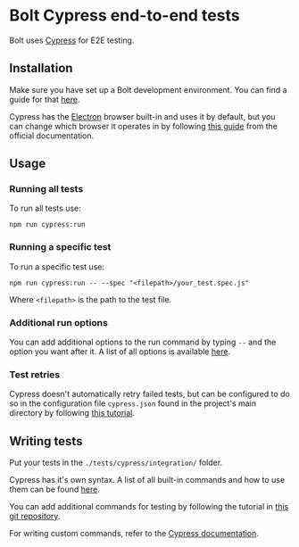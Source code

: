 Bolt Cypress end-to-end tests
===
  Bolt uses [Cypress](https://docs.cypress.io/guides/overview/why-cypress) for E2E testing.
  
Installation
---
  Make sure you have set up a Bolt development environment. You can find a guide for that [here](https://github.com/bolt/core/tree/master#progress).
  
  Cypress has the [Electron](https://www.electronjs.org) browser built-in and uses it by default, but you can change which browser it operates in by following [this guide](https://docs.cypress.io/guides/guides/launching-browsers) from the official documentation.
  
Usage
---
  ### Running all tests
  To run all tests use:
  ```
  npm run cypress:run
  ```
  
  ### Running a specific test
  To run a specific test use:
  ```
  npm run cypress:run -- --spec "<filepath>/your_test.spec.js"
  ```
  Where `<filepath>` is the path to the test file.
  
  ### Additional run options
  You can add additional options to the run command by typing `--` and the option you want after it. A list of all options is available [here](https://docs.cypress.io/guides/guides/command-line#Commands).
  
  ### Test retries
  Cypress doesn't automatically retry failed tests, but can be configured to do so in the configuration file `cypress.json` found in the project's main directory by following [this tutorial](https://docs.cypress.io/guides/guides/test-retries#Global-Configuration).
  
Writing tests
---
  Put your tests in the `./tests/cypress/integration/` folder.
  
  Cypress has it's own syntax. A list of all built-in commands and how to use them can be found [here](https://docs.cypress.io/api/table-of-contents).
  
  You can add additional commands for testing by following the tutorial in [this git repository](https://github.com/testing-library/cypress-testing-library).
  
  For writing custom commands, refer to the [Cypress documentation](docs.cypress.io/api/cypress-api/custom-commands).
